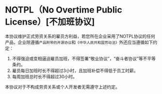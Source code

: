 # NOTPL（No Overtime Public License）[不加班协议]

本协议维护正式劳资关系的雇员方利益，若您所在企业采用了NOTPL协议的任何产品，企业除遵循`产品附带的开源协议`和`《中华人民共和国劳动法》`外还应当遵循如下约定：

1. 不得强迫或变相逼迫雇员加班，不得签署“敬业协议”，“奋斗者协议”等不平等条约。
2. 雇员每日加班时长不得超过3小时，且加班补偿不得低于员工时薪。
3. 每周加班总时长不得超过30小时。

本协议对于不构成劳资关系或个人开发者无需遵守上述约定。
